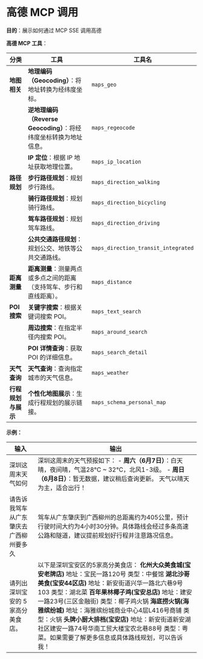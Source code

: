 # 高德 MCP 调用

**目的**：展示如何通过 MCP SSE 调用高德

**高德 MCP 工具**：

| 分类               | 工具                                                         | 工具名                              |
| ------------------ | ------------------------------------------------------------ | ----------------------------------- |
| **地图相关**       | **地理编码（Geocoding）**：将地址转换为经纬度坐标。          | `maps_geo`                          |
|                    | **逆地理编码（Reverse Geocoding）**：将经纬度坐标转换为地址信息。 | `maps_regeocode`                    |
|                    | **IP 定位**：根据 IP 地址获取地理位置。                      | `maps_ip_location`                  |
| **路径规划**       | **步行路径规划**：规划步行路线。                             | `maps_direction_walking`            |
|                    | **骑行路径规划**：规划骑行路线。                             | `maps_direction_bicycling`          |
|                    | **驾车路径规划**：规划驾车路线。                             | `maps_direction_driving`            |
|                    | **公共交通路径规划**：规划公交、地铁等公共交通路线。         | `maps_direction_transit_integrated` |
| **距离测量**       | **距离测量**：测量两点或多点之间的距离（支持驾车、步行和直线距离）。 | `maps_distance`                     |
| **POI搜索**        | **关键字搜索**：根据关键词搜索 POI。                         | `maps_text_search`                  |
|                    | **周边搜索**：在指定半径内搜索 POI。                         | `maps_around_search`                |
|                    | **POI 详情查询**：获取 POI 的详细信息。                      | `maps_search_detail`                |
| **天气查询**       | **天气查询**：查询指定城市的天气信息。                       | `maps_weather`                      |
| **行程规划与展示** | **个性化地图展示**：生成行程规划的展示链接。                 | `maps_schema_personal_map`          |

**示例：**

| 输入                                   | 输出                                                         |
| -------------------------------------- | ------------------------------------------------------------ |
| 深圳这周末天气如何                     | 深圳这周末的天气预报如下： - **周六（6月7日）**：白天晴，夜间晴，气温28°C ~ 32°C，北风1-3级。 - **周日（6月8日）**：暂无数据，建议稍后查询更新。 天气以晴天为主，适合出行！ |
| 请告诉我驾车从广东肇庆去广西柳州要多久 | 驾车从广东肇庆到广西柳州的总距离约为405公里，预计行驶时间大约为4小时30分钟。具体路线会经过多条高速公路和隧道，建议提前规划好行程并注意路况信息。 |
| 请列出深圳宝安的 5 家高分美食店。      | 以下是深圳宝安区的5家高分美食店：  **化州大众美食城(宝安老牌店)**  地址：宝民一路120号 类型：中餐馆 **湖北沙哥美食(宝安44区店)**  地址：新安街道兴华一路北六巷9号103 类型：湖北菜 **百年果林椰子鸡(宝安总店)**  地址：建安一路23号(三区金融街) 类型：椰子鸡火锅 **海底捞火锅(海雅缤纷城)**  地址：海雅缤纷城商业中心4层L416号商铺 类型：火锅 **头牌小厨大排档(宝安店)**  地址：新安街道新安湖社区建安一路74号华南工贸大楼宝农北巷88号 类型：粤菜。如果需要了解更多信息或具体路线规划，可以告诉我！ |

